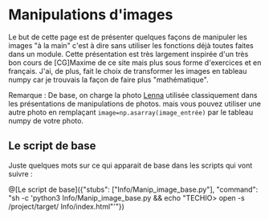 # Manipulations d'images

Le but de cette page est de présenter quelques façons de manipuler les images "à la main" c'est à dire sans utiliser les fonctions déjà toutes faites dans un module. Cette présentation est très largement inspirée d'un très bon cours de [CG]Maxime de ce site mais plus sous forme d'exercices et en français. J'ai, de plus, fait le choix de transformer les images en tableau numpy car je trouvais la façon de faire plus "mathématique".

Remarque : De base, on charge la photo [Lenna](https://en.wikipedia.org/wiki/Lenna) utilisée classiquement dans les présentations de manipulations de photos. mais vous pouvez utiliser une autre photo en remplaçant `image=np.asarray(image_entrée)` par le tableau numpy de votre photo. 

## Le script de base 

Juste quelques mots sur ce qui apparait de base dans les scripts qui vont suivre :

@[Le script de base]({"stubs": ["Info/Manip_image_base.py"], "command": "sh -c 'python3 Info/Manip_image_base.py && echo "TECHIO> open -s /project/target/ Info/index.html"'"})

